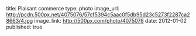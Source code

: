 title: Plaisant commerce
type: photo
image_url: http://pcdn.500px.net/4075076/57cf5394c5aac0f5db95d23c5273f2287ca28663/4.jpg
image_link: http://500px.com/photo/4075076
date: 2012-01-02
published: true

